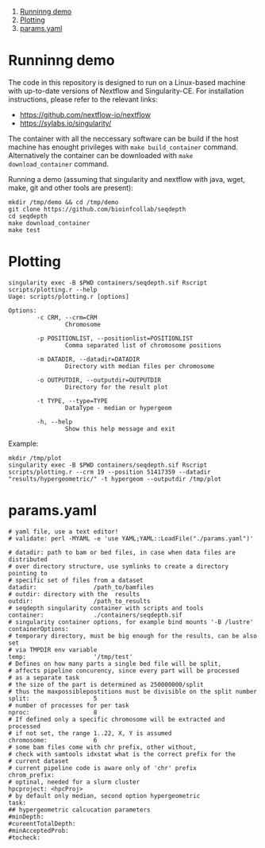 1.  [Runninng demo](#org4259da5)
2.  [Plotting](#org3d2ce7b)
3.  [params.yaml](#orge628284)


<a id="org4259da5"></a>

# Runninng demo

The code in this repository is designed to run on a Linux-based machine with up-to-date versions of Nextflow and Singularity-CE.
For installation instructions, please refer to the relevant links:
 - https://github.com/nextflow-io/nextflow
 - https://sylabs.io/singularity/

The container with all the neccessary software can be build if the host machine has enought privileges with `make build_container`
command.
Alternatively the container can be downloaded with `make download_container` command.

Running a demo (assuming that singularity and nextflow with java, wget, make, git and other tools are present):
```
mkdir /tmp/demo && cd /tmp/demo
git clone https://github.com/bioinfcollab/seqdepth
cd seqdepth
make download_container
make test
```

<a id="org3d2ce7b"></a>

# Plotting

```
singularity exec -B $PWD containers/seqdepth.sif Rscript scripts/plotting.r --help
Uage: scripts/plotting.r [options]

Options:
        -c CRM, --crm=CRM
                Chromosome

        -p POSITIONLIST, --positionlist=POSITIONLIST
                Comma separated list of chromosome positions

        -m DATADIR, --datadir=DATADIR
                Directory with median files per chromosome

        -o OUTPUTDIR, --outputdir=OUTPUTDIR
                Directory for the result plot

        -t TYPE, --type=TYPE
                DataType - median or hypergeom

        -h, --help
                Show this help message and exit
```
Example:

```
mkdir /tmp/plot
singularity exec -B $PWD containers/seqdepth.sif Rscript scripts/plotting.r --crm 19 --position 51417359 --datadir "results/hypergeometric/" -t hypergeom --outputdir /tmp/plot
```


<a id="orge628284"></a>

# params.yaml

```
# yaml file, use a text editor!
# validate: perl -MYAML -e 'use YAML;YAML::LoadFile("./params.yaml")'

# datadir: path to bam or bed files, in case when data files are distributed
# over directory structure, use symlinks to create a directory pointing to
# specific set of files from a dataset
datadir:                /path_to/bamfiles
# outdir: directory with the  results
outdir:                 /path_to_results
# seqdepth singularity container with scripts and tools
container:              ./containers/seqdepth.sif
# singularity container options, for example bind mounts '-B /lustre'
containerOptions:
# temporary directory, must be big enough for the results, can be also set
# via TMPDIR env variable
temp:                   '/tmp/test'
# Defines on how many parts a single bed file will be split,
# affects pipeline concurency, since every part will be processed
# as a separate task
# the size of the part is determined as 250000000/split
# thus the maxpossiblepostitions must be divisible on the split number
split:                  5
# number of processes for per task
nproc:                  8
# If defined only a specific chromosome will be extracted and processed
# if not set, the range 1..22, X, Y is assumed
chromosome:             6
# some bam files come with chr prefix, other without,
# check with samtools idxstat what is the correct prefix for the
# current dataset
# current pipeline code is aware only of 'chr' prefix
chrom_prefix:
# optinal, needed for a slurm cluster
hpcproject:	<hpcProj>
# by default only median, second option hypergeometric
task:
## hypergeometric calcucation parameters
#minDepth:
#cureentTotalDepth:
#minAcceptedProb:
#tocheck:
```
